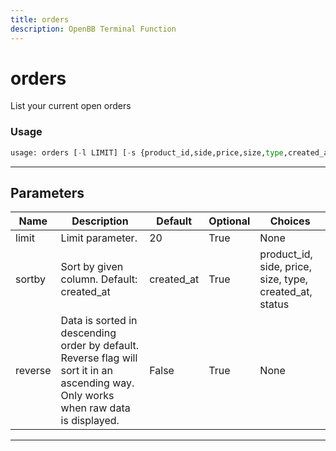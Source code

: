 ```yaml
---
title: orders
description: OpenBB Terminal Function
---
```


# orders

List your current open orders

### Usage

```python
usage: orders [-l LIMIT] [-s {product_id,side,price,size,type,created_at,status}] [-r]
```

---

## Parameters

| Name | Description | Default | Optional | Choices |
| ---- | ----------- | ------- | -------- | ------- |
| limit | Limit parameter. | 20 | True | None |
| sortby | Sort by given column. Default: created_at | created_at | True | product_id, side, price, size, type, created_at, status |
| reverse | Data is sorted in descending order by default. Reverse flag will sort it in an ascending way. Only works when raw data is displayed. | False | True | None |

---
